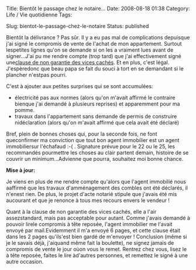 Title: Bientôt le passage chez le notaire...
Date: 2008-08-18 01:38
Category: Life / Vie quotidienne
Tags:

Slug: bientot-le-passage-chez-le-notaire
Status: published

Bientôt la délivrance ? Pas sûr. Il y a eu pas mal de complications depuisque j'ai signé le compromis de vente de l'achat de mon appartement. Surtout lespetites lignes qu'on se demande si on les a vraiment lues avant de signer...J'ai pu me rendre compte (trop tard) que j'ai effectivement signé une[clause de non garantie des vices cachés](\%22http://www.paruvendu.fr/I/Immobilier-ancien-les-recours-en-cas-de-vices-caches\%22). Et en plus, c'est légal. J'espèredonc que beau papa se fait du souci à tort en se demandant si le plancher n'estpas pourri.

C'est à ajouter aux petites surprises qui se sont accumulées:

-   électricité pas aux normes (alors qu'on m'avait affirmé le contraire bienque j'ai demandé à plusieurs reprises) et apparemment pour ma pomme.
-   travaux dans l'appartement sans demande de permis de construire nidéclaration (alors qu'on m'avait affirmé que cela avait été déclaré)

Bref, plein de bonnes choses qui, pour la seconde fois, ne font queconfirmer ma conviction que tout bon agent immobilier est un agent immobiliersur l'échafaud :-( . Signature prévue pour le 22 ou le 25, les recommandés pourmettre les choses au clair partent demain, histoire de se couvrir un minimum...Advienne que pourra, souhaitez moi bonne chance.

**Mise à jour:**  
  
Je viens en plus de me rendre compte qu'alors que l'agent immobilié nous aaffirmé que les travaux d'amménagement des combles ont été déclarés, il n'enest rien. De plus, le projet d'acte notarié stipule que j'avais été mis aucourant et que je renonce à tous mes recours envers le vendeur !  
  
Quant à la clause de non garantie des vices cachés, elle a l'air assezstandard, mais pas acceptable pour autant. Comme j'avais demandé à pouvoir lirele compromis à tête reposée, l'agent immobilier me l'avait envoyé par mail.Evidemment il m'a envoyé 6 pages, et cette clause était dans les 2 pages qu'ils'est bien gardé de m'envoyer ! Conclusion (même si je le savais déjà, j'aiquand même fait la boulette), ne signez jamais de compromis de vente le jour oùon vous le remet. Rentrez chez vous, lisez le à tête reposée, faites le lire àd'autres personnes, et remettez le signé à une autre occasion.  

